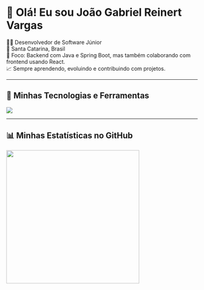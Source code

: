 # 👋 Olá! Eu sou João Gabriel Reinert Vargas

🧑‍💻 Desenvolvedor de Software Júnior  
📍 Santa Catarina, Brasil  
🎯 Foco: Backend com Java e Spring Boot, mas também colaborando com frontend usando React.  
📈 Sempre aprendendo, evoluindo e contribuindo com projetos.

---

## 🧰 Minhas Tecnologias e Ferramentas
<p align="left"> <img src="https://skillicons.dev/icons?i=java,spring,react,html,css,js,mysql,postgres,docker,git,linux,figma,jira,flutter" /> </p>

---

## 📊 Minhas Estatísticas no GitHub

<p align="left">
  <img src="https://github-readme-stats.vercel.app/api/top-langs/?username=vargxrz&layout=compact&theme=tokyonight&cache_seconds=60" width="350"/>
</p>
